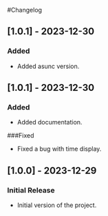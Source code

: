 #Changelog

## [1.0.1] - 2023-12-30
### Added
- Added asunc version.

## [1.0.1] - 2023-12-30
### Added
- Added documentation.

###Fixed
- Fixed a bug with time display.

## [1.0.0] - 2023-12-29
### Initial Release
- Initial version of the project.

